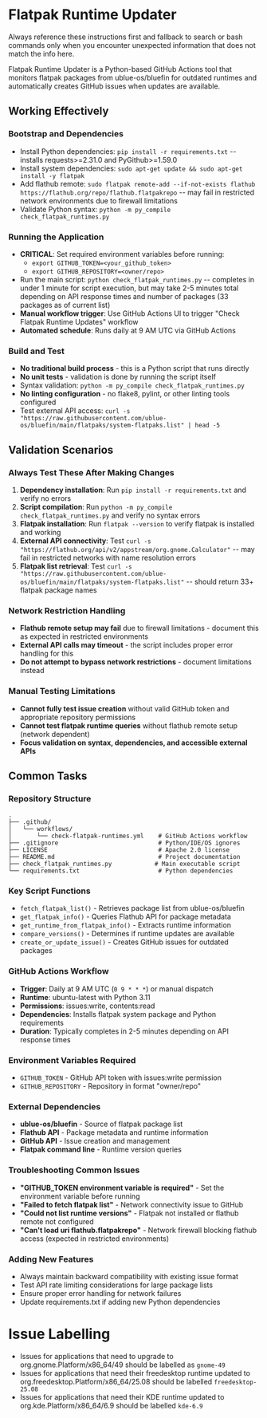 # Flatpak Runtime Updater

Always reference these instructions first and fallback to search or bash commands only when you encounter unexpected information that does not match the info here.

Flatpak Runtime Updater is a Python-based GitHub Actions tool that monitors flatpak packages from ublue-os/bluefin for outdated runtimes and automatically creates GitHub issues when updates are available.

## Working Effectively

### Bootstrap and Dependencies
- Install Python dependencies: `pip install -r requirements.txt` -- installs requests>=2.31.0 and PyGithub>=1.59.0
- Install system dependencies: `sudo apt-get update && sudo apt-get install -y flatpak`
- Add flathub remote: `sudo flatpak remote-add --if-not-exists flathub https://flathub.org/repo/flathub.flatpakrepo` -- may fail in restricted network environments due to firewall limitations
- Validate Python syntax: `python -m py_compile check_flatpak_runtimes.py`

### Running the Application
- **CRITICAL**: Set required environment variables before running:
  - `export GITHUB_TOKEN=<your_github_token>`
  - `export GITHUB_REPOSITORY=<owner/repo>`
- Run the main script: `python check_flatpak_runtimes.py` -- completes in under 1 minute for script execution, but may take 2-5 minutes total depending on API response times and number of packages (33 packages as of current list)
- **Manual workflow trigger**: Use GitHub Actions UI to trigger "Check Flatpak Runtime Updates" workflow
- **Automated schedule**: Runs daily at 9 AM UTC via GitHub Actions

### Build and Test
- **No traditional build process** - this is a Python script that runs directly
- **No unit tests** - validation is done by running the script itself
- Syntax validation: `python -m py_compile check_flatpak_runtimes.py`
- **No linting configuration** - no flake8, pylint, or other linting tools configured
- Test external API access: `curl -s "https://raw.githubusercontent.com/ublue-os/bluefin/main/flatpaks/system-flatpaks.list" | head -5`

## Validation Scenarios

### Always Test These After Making Changes
1. **Dependency installation**: Run `pip install -r requirements.txt` and verify no errors
2. **Script compilation**: Run `python -m py_compile check_flatpak_runtimes.py` and verify no syntax errors
3. **Flatpak installation**: Run `flatpak --version` to verify flatpak is installed and working
4. **External API connectivity**: Test `curl -s "https://flathub.org/api/v2/appstream/org.gnome.Calculator"` -- may fail in restricted networks with name resolution errors
5. **Flatpak list retrieval**: Test `curl -s "https://raw.githubusercontent.com/ublue-os/bluefin/main/flatpaks/system-flatpaks.list"` -- should return 33+ flatpak package names

### Network Restriction Handling
- **Flathub remote setup may fail** due to firewall limitations - document this as expected in restricted environments
- **External API calls may timeout** - the script includes proper error handling for this
- **Do not attempt to bypass network restrictions** - document limitations instead

### Manual Testing Limitations
- **Cannot fully test issue creation** without valid GitHub token and appropriate repository permissions
- **Cannot test flatpak runtime queries** without flathub remote setup (network dependent)
- **Focus validation on syntax, dependencies, and accessible external APIs**

## Common Tasks

### Repository Structure
```
.
├── .github/
│   └── workflows/
│       └── check-flatpak-runtimes.yml    # GitHub Actions workflow
├── .gitignore                            # Python/IDE/OS ignores
├── LICENSE                               # Apache 2.0 license
├── README.md                             # Project documentation
├── check_flatpak_runtimes.py            # Main executable script
└── requirements.txt                      # Python dependencies
```

### Key Script Functions
- `fetch_flatpak_list()` - Retrieves package list from ublue-os/bluefin
- `get_flatpak_info()` - Queries Flathub API for package metadata
- `get_runtime_from_flatpak_info()` - Extracts runtime information
- `compare_versions()` - Determines if runtime updates are available
- `create_or_update_issue()` - Creates GitHub issues for outdated packages

### GitHub Actions Workflow
- **Trigger**: Daily at 9 AM UTC (`0 9 * * *`) or manual dispatch
- **Runtime**: ubuntu-latest with Python 3.11
- **Permissions**: issues:write, contents:read
- **Dependencies**: Installs flatpak system package and Python requirements
- **Duration**: Typically completes in 2-5 minutes depending on API response times

### Environment Variables Required
- `GITHUB_TOKEN` - GitHub API token with issues:write permission
- `GITHUB_REPOSITORY` - Repository in format "owner/repo"

### External Dependencies
- **ublue-os/bluefin** - Source of flatpak package list
- **Flathub API** - Package metadata and runtime information
- **GitHub API** - Issue creation and management
- **Flatpak command line** - Runtime version queries

### Troubleshooting Common Issues
- **"GITHUB_TOKEN environment variable is required"** - Set the environment variable before running
- **"Failed to fetch flatpak list"** - Network connectivity issue to GitHub
- **"Could not list runtime versions"** - Flatpak not installed or flathub remote not configured
- **"Can't load uri flathub.flatpakrepo"** - Network firewall blocking flathub access (expected in restricted environments)

### Adding New Features
- Always maintain backward compatibility with existing issue format
- Test API rate limiting considerations for large package lists
- Ensure proper error handling for network failures
- Update requirements.txt if adding new Python dependencies

# Issue Labelling

- Issues for applications that need to upgrade to org.gnome.Platform/x86_64/49 should be labelled as `gnome-49`
- Issues for applications that need their freedesktop runtime updated to org.freedesktop.Platform/x86_64/25.08 should be labelled `freedesktop-25.08`
- Issues for applications that need their KDE runtime updated to org.kde.Platform/x86_64/6.9 should be labelled `kde-6.9`
